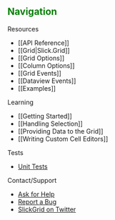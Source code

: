 ## <font color="green">Navigation</font>
Resources
* [[API Reference]]
 * [[Grid|Slick.Grid]]
* [[Grid Options]]
* [[Column Options]]
* [[Grid Events]]
* [[Dataview Events]]
* [[Examples]]

Learning
* [[Getting Started]]
* [[Handling Selection]]
* [[Providing Data to the Grid]]
* [[Writing Custom Cell Editors]]

Tests
* [Unit Tests](http://mleibman.github.com/SlickGrid/tests/index.html)

Contact/Support
* [Ask for Help](https://groups.google.com/forum/#!forum/slickgrid)
* [Report a Bug](https://github.com/mleibman/SlickGrid/issues)
* [SlickGrid on Twitter](http://twitter.com/slickgrid)